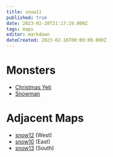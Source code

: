 ```yaml
---
title: snow11
published: true
date: 2023-02-28T21:17:19.000Z
tags: maps
editor: markdown
dateCreated: 2023-02-16T00:00:00.000Z
---
```



# Monsters
 * [Christmas Yeti](/monsters/christmas-yeti)
 * [Snowman](/monsters/snowman)

# Adjacent Maps
 * [snow12](/maps/snow12) (West)
 * [snow10](/maps/snow10) (East)
 * [snow13](/maps/snow13) (South)
